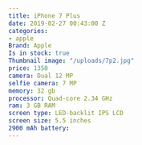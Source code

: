 ```yaml
---
title: iPhone 7 Plus
date: 2019-02-27 00:43:00 Z
categories:
- apple
Brand: Apple
Is in stock: true
Thumbnail image: "/uploads/7p2.jpg"
price: 1350
camera: Dual 12 MP
selfie camera: 7 MP
memory: 32 gb
processor: Quad-core 2.34 GHz
ram: 3 GB RAM
screen type: LED-backlit IPS LCD
screen size: 5.5 inches
2900 mAh battery: 
---
```



